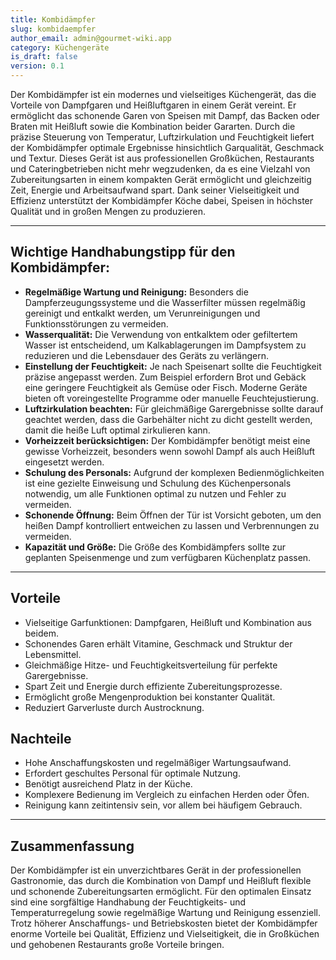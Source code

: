 ```yaml
---
title: Kombidämpfer
slug: kombidaempfer
author_email: admin@gourmet-wiki.app
category: Küchengeräte
is_draft: false
version: 0.1
---
```

Der Kombidämpfer ist ein modernes und vielseitiges Küchengerät, das die Vorteile von Dampfgaren und Heißluftgaren in einem Gerät vereint. Er ermöglicht das schonende Garen von Speisen mit Dampf, das Backen oder Braten mit Heißluft sowie die Kombination beider Gararten. Durch die präzise Steuerung von Temperatur, Luftzirkulation und Feuchtigkeit liefert der Kombidämpfer optimale Ergebnisse hinsichtlich Garqualität, Geschmack und Textur. Dieses Gerät ist aus professionellen Großküchen, Restaurants und Cateringbetrieben nicht mehr wegzudenken, da es eine Vielzahl von Zubereitungsarten in einem kompakten Gerät ermöglicht und gleichzeitig Zeit, Energie und Arbeitsaufwand spart. Dank seiner Vielseitigkeit und Effizienz unterstützt der Kombidämpfer Köche dabei, Speisen in höchster Qualität und in großen Mengen zu produzieren.

____

## Wichtige Handhabungstipp für den Kombidämpfer:

- **Regelmäßige Wartung und Reinigung:** Besonders die Dampferzeugungssysteme und die Wasserfilter müssen regelmäßig gereinigt und entkalkt werden, um Verunreinigungen und Funktionsstörungen zu vermeiden.
- **Wasserqualität:** Die Verwendung von entkalktem oder gefiltertem Wasser ist entscheidend, um Kalkablagerungen im Dampfsystem zu reduzieren und die Lebensdauer des Geräts zu verlängern.
- **Einstellung der Feuchtigkeit:** Je nach Speisenart sollte die Feuchtigkeit präzise angepasst werden. Zum Beispiel erfordern Brot und Gebäck eine geringere Feuchtigkeit als Gemüse oder Fisch. Moderne Geräte bieten oft voreingestellte Programme oder manuelle Feuchtejustierung.
- **Luftzirkulation beachten:** Für gleichmäßige Garergebnisse sollte darauf geachtet werden, dass die Garbehälter nicht zu dicht gestellt werden, damit die heiße Luft optimal zirkulieren kann.
- **Vorheizzeit berücksichtigen:** Der Kombidämpfer benötigt meist eine gewisse Vorheizzeit, besonders wenn sowohl Dampf als auch Heißluft eingesetzt werden.
- **Schulung des Personals:** Aufgrund der komplexen Bedienmöglichkeiten ist eine gezielte Einweisung und Schulung des Küchenpersonals notwendig, um alle Funktionen optimal zu nutzen und Fehler zu vermeiden.
- **Schonende Öffnung:** Beim Öffnen der Tür ist Vorsicht geboten, um den heißen Dampf kontrolliert entweichen zu lassen und Verbrennungen zu vermeiden.
- **Kapazität und Größe:** Die Größe des Kombidämpfers sollte zur geplanten Speisenmenge und zum verfügbaren Küchenplatz passen.

____

## Vorteile

- Vielseitige Garfunktionen: Dampfgaren, Heißluft und Kombination aus beidem.
- Schonendes Garen erhält Vitamine, Geschmack und Struktur der Lebensmittel.
- Gleichmäßige Hitze- und Feuchtigkeitsverteilung für perfekte Garergebnisse.
- Spart Zeit und Energie durch effiziente Zubereitungsprozesse.
- Ermöglicht große Mengenproduktion bei konstanter Qualität.
- Reduziert Garverluste durch Austrocknung.

## Nachteile

- Hohe Anschaffungskosten und regelmäßiger Wartungsaufwand.
- Erfordert geschultes Personal für optimale Nutzung.
- Benötigt ausreichend Platz in der Küche.
- Komplexere Bedienung im Vergleich zu einfachen Herden oder Öfen.
- Reinigung kann zeitintensiv sein, vor allem bei häufigem Gebrauch.

____

## Zusammenfassung 

Der Kombidämpfer ist ein unverzichtbares Gerät in der professionellen Gastronomie, das durch die Kombination von Dampf und Heißluft flexible und schonende Zubereitungsarten ermöglicht. Für den optimalen Einsatz sind eine sorgfältige Handhabung der Feuchtigkeits- und Temperaturregelung sowie regelmäßige Wartung und Reinigung essenziell. Trotz höherer Anschaffungs- und Betriebskosten bietet der Kombidämpfer enorme Vorteile bei Qualität, Effizienz und Vielseitigkeit, die in Großküchen und gehobenen Restaurants große Vorteile bringen.